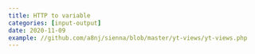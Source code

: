 ```yaml
---
title: HTTP to variable
categories: [input-output]
date: 2020-11-09
example: //github.com/a8nj/sienna/blob/master/yt-views/yt-views.php
---
```

